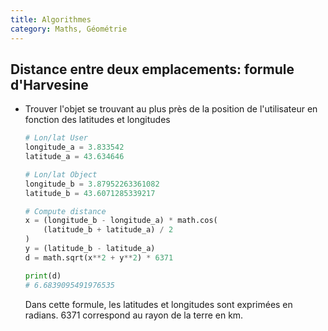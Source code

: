 ```yaml
---
title: Algorithmes
category: Maths, Géométrie
---
```


## Distance entre deux emplacements: formule d'Harvesine

* Trouver l'objet se trouvant au plus près de la position de l'utilisateur en fonction des latitudes et longitudes

  ``` python
  # Lon/lat User
  longitude_a = 3.833542
  latitude_a = 43.634646

  # Lon/lat Object
  longitude_b = 3.87952263361082
  latitude_b = 43.6071285339217

  # Compute distance
  x = (longitude_b - longitude_a) * math.cos(
      (latitude_b + latitude_a) / 2
  )
  y = (latitude_b - latitude_a)
  d = math.sqrt(x**2 + y**2) * 6371

  print(d)
  # 6.6839095491976535
  ```

  Dans cette formule, les latitudes et longitudes sont exprimées en radians. 6371 correspond au rayon de la terre en km.

